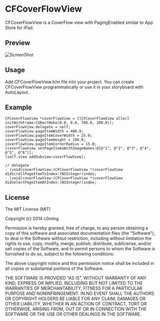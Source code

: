 CFCoverFlowView
===============

CFCoverFlowView is a CoverFlow view with PagingEnabled similar to App Store for iPad.

## Preview

![ScreenShot](https://raw.githubusercontent.com/c0ming/Preview/master/CFCoverFlowView/CFCoverFlowView_01.gif)

## Usage

Add CFCoverFlowView.h/m file into your project. You can create CFCoverFlowView programmatically or use it in your storyboard
with AutoLayout.


## Example

```objc
CFCoverFlowView *coverFlowView = [[CFCoverFlowView alloc] initWithFrame:CGRectMake(0.0, 0.0, 768.0, 200.0)];
coverFlowView.delegate = self;
coverFlowView.pageItemWidth = 400.0;
coverFlowView.pageItemCoverWidth = 25.0;
coverFlowView.pageItemHeight = 190.0;
coverFlowView.pageItemCornerRadius = 15.0;
[coverFlowView setPageItemsWithImageNames:@[@"1", @"2", @"3", @"4", @"5", @"6"]];
[self.view addSubview:coverFlowView];

// delegate
- (void)coverFlowView:(CFCoverFlowView *)coverFlowView didScrollPageItemToIndex:(NSInteger)index;
- (void)coverFlowView:(CFCoverFlowView *)coverFlowView didSelectPageItemAtIndex:(NSInteger)index;
```

## License

The MIT License (MIT)

Copyright (c) 2014 c0ming

Permission is hereby granted, free of charge, to any person obtaining a copy
of this software and associated documentation files (the "Software"), to deal
in the Software without restriction, including without limitation the rights
to use, copy, modify, merge, publish, distribute, sublicense, and/or sell
copies of the Software, and to permit persons to whom the Software is
furnished to do so, subject to the following conditions:

The above copyright notice and this permission notice shall be included in all
copies or substantial portions of the Software.

THE SOFTWARE IS PROVIDED "AS IS", WITHOUT WARRANTY OF ANY KIND, EXPRESS OR
IMPLIED, INCLUDING BUT NOT LIMITED TO THE WARRANTIES OF MERCHANTABILITY,
FITNESS FOR A PARTICULAR PURPOSE AND NONINFRINGEMENT. IN NO EVENT SHALL THE
AUTHORS OR COPYRIGHT HOLDERS BE LIABLE FOR ANY CLAIM, DAMAGES OR OTHER
LIABILITY, WHETHER IN AN ACTION OF CONTRACT, TORT OR OTHERWISE, ARISING FROM,
OUT OF OR IN CONNECTION WITH THE SOFTWARE OR THE USE OR OTHER DEALINGS IN THE
SOFTWARE.

